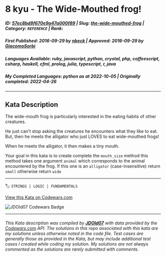 # 8 kyu - The Wide-Mouthed frog! 

##### **ID**: [57ec8bd8f670e9a47a000f89](https://www.codewars.com/kata/57ec8bd8f670e9a47a000f89) | **Slug**: [the-wide-mouthed-frog](https://www.codewars.com/kata/57ec8bd8f670e9a47a000f89) | **Category**: `REFERENCE` | **Rank**: <span style="color:white">8 kyu</span>

##### **First Published**: 2016-09-29 ***by*** [nbeck](https://www.codewars.com/users/nbeck) | **Approved**: 2016-09-29 ***by*** [GiacomoSorbi](https://www.codewars.com/users/GiacomoSorbi)

##### **Languages Available**: ruby, javascript, python, crystal, php, coffeescript, csharp, haskell, cfml, prolog, julia, typescript, r, java

##### **My Completed Languages**: python ***as at*** 2022-10-05 | **Originally completed**: 2022-04-26

---

## Kata Description


The wide-mouth frog is particularly interested in the eating habits of other creatures.



He just can't stop asking the creatures he encounters what they like to eat. But, then he meets the alligator who just LOVES to eat wide-mouthed frogs!



When he meets the alligator, it then makes a tiny mouth.



Your goal in this kata is to create complete the `mouth_size` method this method takes one argument `animal` which corresponds to the animal encountered by the frog. If this one is an `alligator` (case-insensitive) return `small` otherwise return `wide`

---


🏷 `STRINGS | LOGIC | FUNDAMENTALS`


[View this Kata on Codewars.com](https://www.codewars.com/kata/57ec8bd8f670e9a47a000f89)

![](https://www.codewars.com/users/jdold07/badges/large "JDOld07 Codewars Badge")

---

###### *This Kata description was compiled by [**JDOld07**](https://tpstech.dev) with data provided by the [Codewars.com](https://www.codewars.com) API.  The solutions in this repo associated with this kata are my solutions unless otherwise noted in the code file.  Test cases are generally those as provided in the Kata, but may include additional test cases I created while coding my solution.  My solutions are not always commented as the solutions are rarely submitted with comments.*

